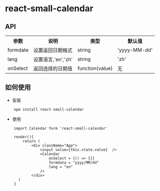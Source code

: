 # react-small-calendar


## API

<table>
        <tr>
            <th>参数</th>
            <th>说明</th>
            <th>类型</th>
            <th>默认值</th>
        </tr>
        <tr>
            <td>formdate</td>
            <td>设置返回日期格式</td>
            <td>string</td>
            <td>'yyyy-MM-dd'</td>
        </tr>
        <tr>
            <td>lang</td>
            <td>设置语言,'en','zh'</td>
            <td>string</td>
            <td>'zh'</td>
        </tr>
        <tr>
            <td>onSelect</td>
            <td>返回选择的日期值</td>
            <td>function(value)</td>
            <td>无</td>
        </tr>
</table>

## 如何使用

* 安装

```
	npm install react-small-calendar
```

* 使用

```
	import Calendar form 'react-small-calendar'

	render(){
		return (
			<div className="App">
        		<input value={this.state.value}  />
        		<Calendar
        		 	onSelect = {() => {}}
        		 	formdata = "yyyy/MM/dd"
        		 	lang = "en"
        		/>
      		</div>
      )
	}
```


